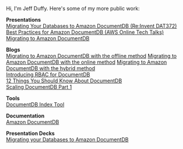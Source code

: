 
Hi, I'm Jeff Duffy. Here's some of my more public work:

**Presentations**  
[Migrating Your Databases to Amazon DocumentDB (Re:Invent DAT372)](https://www.youtube.com/watch?v=qmb7ssDH6Pg)  
[Best Practices for Amazon DocumentDB (AWS Online Tech Talks)](https://www.youtube.com/watch?v=dlRu2uF2fqI)  
[Migrating to Amazon DocumentDB](https://www.youtube.com/watch?v=-heFSiGRc1o)

**Blogs**  
[Migrating to Amazon DocumentDB with the offline method](https://aws.amazon.com/blogs/database/migrate-from-mongodb-to-amazon-documentdb-using-the-offline-method/)
[Migrating to Amazon DocumentDB with the online method](https://aws.amazon.com/blogs/database/migrating-to-amazon-documentdb-with-the-online-method/) 
[Migrating to Amazon DocumentDB with the hybrid method](https://aws.amazon.com/blogs/database/migrating-to-amazon-documentdb-with-the-hybrid-method/)  
[Introducing RBAC for DocumentDB](https://aws.amazon.com/blogs/database/introducing-role-based-access-control-for-amazon-documentdb-with-mongodb-compatibility/)  
[12 Things You Should Know About DocumentDB](https://aws.amazon.com/blogs/database/12-things-you-should-know-about-amazon-documentdb-with-mongodb-compatibility/)  
[Scaling DocumentDB Part 1](https://aws.amazon.com/blogs/database/scaling-amazon-documentdb-with-mongodb-compatibility-part-1-scaling-reads/)  

**Tools**  
[DocumentDB Index Tool](https://github.com/awslabs/amazon-documentdb-tools/tree/master/index-tool)

**Documentation**  
[Amazon DocumentDB](https://docs.aws.amazon.com/documentdb/latest/developerguide/what-is.html)

**Presentation Decks**  
[Migrating your Databases to Amazon DocumentDB](https://d1.awsstatic.com/events/reinvent/2019/Migrating_your_databases_to_Amazon_DocumentDB_DAT372.pdf)




